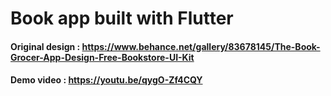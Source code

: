 # Book app built with Flutter

#### Original design : https://www.behance.net/gallery/83678145/The-Book-Grocer-App-Design-Free-Bookstore-UI-Kit

#### Demo video : https://youtu.be/qygO-Zf4CQY


